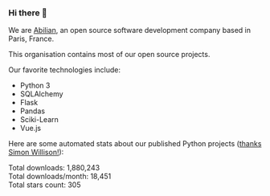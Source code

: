 ### Hi there 👋

We are [Abilian](https://abilian.com/), an open source software development company based in Paris, France.

This organisation contains most of our open source projects.

Our favorite technologies include:

- Python 3
- SQLAlchemy
- Flask
- Pandas
- Sciki-Learn
- Vue.js

Here are some automated stats about our published Python projects
([thanks Simon Willison!][sw-post]):

<!--marker-->
Total downloads: 1,880,243<br>
Total downloads/month: 18,451<br>
Total stars count: 305
<!--end-->

[sw-post]: https://simonwillison.net/2020/Jul/10/self-updating-profile-readme/
